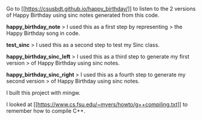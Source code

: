 Go to [[https://csusbdt.github.io/happy_birthday/]] 
to listen to the 2 versions of Happy Birthday using sinc notes
generated from this code.

__happy_birthday_note__
	> I used this as a first step by representing 
	> the Happy Birthday song in code.

__test_sinc__
	> I used this as a second step to test my Sinc class.

__happy_birthday_sinc_left__
	> I used this as a third step to generate my first version 
	> of Happy Birthday using sinc notes.

__happy_birthday_sinc_right__
	> I used this as a fourth step to generate my second version 
	> of Happy Birthday using sinc notes.

I built this project with mingw.

I looked at [[https://www.cs.fsu.edu/~myers/howto/g++compiling.txt]]
to remember how to compile C++.

